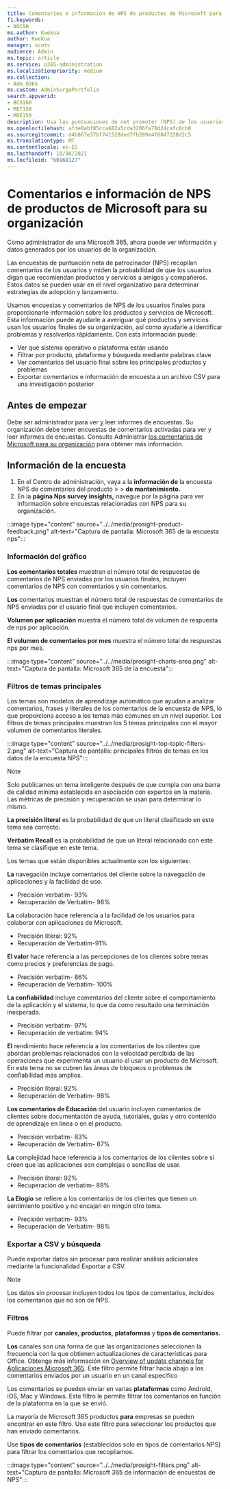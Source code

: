 ```yaml
---
title: Comentarios e información de NPS de productos de Microsoft para su organización
f1.keywords:
- NOCSH
ms.author: Kwekua
author: Kwekua
manager: scotv
audience: Admin
ms.topic: article
ms.service: o365-administration
ms.localizationpriority: medium
ms.collection:
- Adm_O365
ms.custom: AdminSurgePortfolio
search.appverid:
- BCS160
- MET150
- MOE150
description: Usa las puntuaciones de net promoter (NPS) de los usuarios finales para ver cómo se sienten acerca de los productos y servicios de Microsoft.
ms.openlocfilehash: afde0abf85cca682a5cda3206fa78d24cafc8cb8
ms.sourcegitcommit: d4b867e37bf741528ded7fb289e4f6847228d2c5
ms.translationtype: MT
ms.contentlocale: es-ES
ms.lasthandoff: 10/06/2021
ms.locfileid: "60168127"
---
```

# <a name="microsoft-product-nps-feedback-and-insights-for-your-organization"></a>Comentarios e información de NPS de productos de Microsoft para su organización

Como administrador de una Microsoft 365, ahora puede ver información y datos generados por los usuarios de la organización.

Las encuestas de puntuación neta de patrocinador (NPS) recopilan comentarios de los usuarios y miden la probabilidad de que los usuarios digan que recomiendan productos y servicios a amigos y compañeros. Estos datos se pueden usar en el nivel organizativo para determinar estrategias de adopción y lanzamiento.

Usamos encuestas y comentarios de NPS de los usuarios finales para proporcionarle información sobre los productos y servicios de Microsoft. Esta información puede ayudarle a averiguar qué productos y servicios usan los usuarios finales de su organización, así como ayudarle a identificar problemas y resolverlos rápidamente. Con esta información puede:

<!--See location of users who have submitted feedback-->
- Ver qué sistema operativo o plataforma están usando
- Filtrar por producto, plataforma y búsqueda mediante palabras clave
- Ver comentarios del usuario final sobre los principales productos y problemas
- Exportar comentarios e información de encuesta a un archivo CSV para una investigación posterior

## <a name="before-you-begin"></a>Antes de empezar

Debe ser administrador para ver [y](../add-users/about-admin-roles.md) leer informes de encuestas. Su organización debe tener encuestas de comentarios activadas para ver y leer informes de encuestas. Consulte Administrar [los comentarios de Microsoft para su organización](manage-feedback-ms-org.md) para obtener más información.

## <a name="survey-insights"></a>Información de la encuesta

1. En el Centro de administración, vaya a la **información de** la encuesta NPS de comentarios del producto  >    >  **de mantenimiento.**
2. En la **página Nps survey insights,** navegue por la página para ver información sobre encuestas relacionadas con NPS para su organización.

:::image type="content" source="../../media/prosight-product-feedback.png" alt-text="Captura de pantalla: Microsoft 365 de la encuesta nps":::

### <a name="chart-information"></a>Información del gráfico

**Los comentarios totales** muestran el número total de respuestas de comentarios de NPS enviadas por los usuarios finales, incluyen comentarios de NPS con comentarios y sin comentarios.

**Los** comentarios muestran el número total de respuestas de comentarios de NPS enviadas por el usuario final que incluyen comentarios.

**Volumen por aplicación** muestra el número total de volumen de respuesta de nps por aplicación.

**El volumen de comentarios por mes** muestra el número total de respuestas nps por mes.

:::image type="content" source="../../media/prosight-charts-area.png" alt-text="Captura de pantalla: Microsoft 365 de la encuesta":::

### <a name="top-topic-filters"></a>Filtros de temas principales

Los temas son modelos de aprendizaje automático que ayudan a analizar comentarios, frases y literales de los comentarios de la encuesta de NPS, lo que proporciona acceso a los temas más comunes en un nivel superior. Los filtros de temas principales muestran los 5 temas principales con el mayor volumen de comentarios literales.

:::image type="content" source="../../media/prosight-top-topic-filters-2.png" alt-text="Captura de pantalla: principales filtros de temas en los datos de la encuesta NPS":::

> [!NOTE]
> Solo publicamos un tema inteligente después de que cumpla con una barra de calidad mínima establecida en asociación con expertos en la materia. Las métricas de precisión y recuperación se usan para determinar lo mismo.

**La precisión literal** es la probabilidad de que un literal clasificado en este tema sea correcto.

**Verbatim Recall** es la probabilidad de que un literal relacionado con este tema se clasifique en este tema.

Los temas que están disponibles actualmente son los siguientes:

**La** navegación incluye comentarios del cliente sobre la navegación de aplicaciones y la facilidad de uso.

- Precisión verbatim- 93%
- Recuperación de Verbatim- 98%

**La** colaboración hace referencia a la facilidad de los usuarios para colaborar con aplicaciones de Microsoft.

- Precisión literal: 92%
- Recuperación de Verbatim-91%

**El valor** hace referencia a las percepciones de los clientes sobre temas como precios y preferencias de pago.

- Precisión verbatim- 86%
- Recuperación de Verbatim- 100%

**La confiabilidad** incluye comentarios del cliente sobre el comportamiento de la aplicación y el sistema, lo que da como resultado una terminación inesperada.

- Precisión verbatim- 97%
- Recuperación de verbatim: 94%

**El** rendimiento hace referencia a los comentarios de los clientes que abordan problemas relacionados con la velocidad percibida de las operaciones que experimenta un usuario al usar un producto de Microsoft. En este tema no se cubren las áreas de bloqueos o problemas de confiabilidad más amplios.

- Precisión literal: 92%
- Recuperación de Verbatim- 98%

**Los comentarios de Educación** del usuario incluyen comentarios de clientes sobre documentación de ayuda, tutoriales, guías y otro contenido de aprendizaje en línea o en el producto.

- Precisión verbatim- 83%
- Recuperación de Verbatim- 87%

**La** complejidad hace referencia a los comentarios de los clientes sobre si creen que las aplicaciones son complejas o sencillas de usar.

- Precisión literal: 92%
- Recuperación de verbatim- 89%

**La Elogio** se refiere a los comentarios de los clientes que tienen un sentimiento positivo y no encajan en ningún otro tema.

- Precisión verbatim- 93%
- Recuperación de Verbatim- 98%

### <a name="export-to-csv-and-search"></a>Exportar a CSV y búsqueda

Puede exportar datos sin procesar para realizar análisis adicionales mediante la funcionalidad Exportar a CSV.

> [!NOTE]
> Los datos sin procesar incluyen todos los tipos de comentarios, incluidos los comentarios que no son de NPS.

### <a name="filters"></a>Filtros

Puede filtrar por **canales,** **productos,** **plataformas** y **tipos de comentarios.**

**Los** canales son una forma de que las organizaciones seleccionen la frecuencia con la que obtienen actualizaciones de características para Office. Obtenga más información en [Overview of update channels for Aplicaciones Microsoft 365](/deployoffice/overview-update-channels). Este filtro permite filtrar hacia abajo a los comentarios enviados por un usuario en un canal específico

Los comentarios se pueden enviar en varias **plataformas** como Android, iOS, Mac y Windows. Este filtro le permite filtrar los comentarios en función de la plataforma en la que se envió.

La mayoría de Microsoft 365 productos **para** empresas se pueden encontrar en este filtro. Use este filtro para seleccionar los productos que han enviado comentarios.

Use **tipos de comentarios** (establecidos solo en tipos de comentarios NPS) para filtrar los comentarios que recopilamos.

:::image type="content" source="../../media/prosight-filters.png" alt-text="Captura de pantalla: Microsoft 365 de información de encuestas de NPS":::
